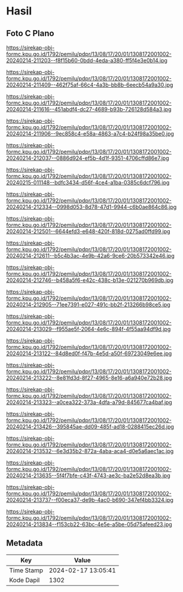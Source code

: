 # Hasil

## Foto C Plano

https://sirekap-obj-formc.kpu.go.id/1792/pemilu/pdpr/13/08/17/20/01/1308172001002-20240214-211203--f8f15b60-0bdd-4eda-a380-ff5f4e3e0b14.jpg

https://sirekap-obj-formc.kpu.go.id/1792/pemilu/pdpr/13/08/17/20/01/1308172001002-20240214-211409--462f75af-66c4-4a3b-bb8b-6eecb54a9a30.jpg

https://sirekap-obj-formc.kpu.go.id/1792/pemilu/pdpr/13/08/17/20/01/1308172001002-20240214-211616--451abdf4-dc27-4689-b93b-726128d584a3.jpg

https://sirekap-obj-formc.kpu.go.id/1792/pemilu/pdpr/13/08/17/20/01/1308172001002-20240214-211906--9ec858c4-e58a-4863-a7c4-b24f98a35be0.jpg

https://sirekap-obj-formc.kpu.go.id/1792/pemilu/pdpr/13/08/17/20/01/1308172001002-20240214-212037--0886d924-ef5b-4d1f-9351-4706cffd86e7.jpg

https://sirekap-obj-formc.kpu.go.id/1792/pemilu/pdpr/13/08/17/20/01/1308172001002-20240215-011148--bdfc3434-d56f-4ce4-a1ba-0385c6dcf796.jpg

https://sirekap-obj-formc.kpu.go.id/1792/pemilu/pdpr/13/08/17/20/01/1308172001002-20240214-212334--0998d053-8d78-47d1-9944-c6b0ae864c86.jpg

https://sirekap-obj-formc.kpu.go.id/1792/pemilu/pdpr/13/08/17/20/01/1308172001002-20240214-212501--6644efd3-e648-420f-818d-0275ad0ffd99.jpg

https://sirekap-obj-formc.kpu.go.id/1792/pemilu/pdpr/13/08/17/20/01/1308172001002-20240214-212611--b5c4b3ac-4e9b-42a6-9ce6-20b573342e46.jpg

https://sirekap-obj-formc.kpu.go.id/1792/pemilu/pdpr/13/08/17/20/01/1308172001002-20240214-212746--b458a5f6-e42c-438c-b13e-021270b969db.jpg

https://sirekap-obj-formc.kpu.go.id/1792/pemilu/pdpr/13/08/17/20/01/1308172001002-20240214-212905--71ee7391-e027-491c-bb2f-213266b98ce5.jpg

https://sirekap-obj-formc.kpu.go.id/1792/pemilu/pdpr/13/08/17/20/01/1308172001002-20240214-213029--f955ae5f-2064-4e6c-894f-4f55aa94df9d.jpg

https://sirekap-obj-formc.kpu.go.id/1792/pemilu/pdpr/13/08/17/20/01/1308172001002-20240214-213122--84d8ed0f-f47b-4e5d-a50f-69723049e6ee.jpg

https://sirekap-obj-formc.kpu.go.id/1792/pemilu/pdpr/13/08/17/20/01/1308172001002-20240214-213222--8e81fd3d-8f27-4965-8e16-a6a940e72b28.jpg

https://sirekap-obj-formc.kpu.go.id/1792/pemilu/pdpr/13/08/17/20/01/1308172001002-20240214-213323--a0cea322-373a-4dfa-a79d-845677ca4baf.jpg

https://sirekap-obj-formc.kpu.go.id/1792/pemilu/pdpr/13/08/17/20/01/1308172001002-20240214-213426--395845ae-dd09-485f-ad18-0288415ec26d.jpg

https://sirekap-obj-formc.kpu.go.id/1792/pemilu/pdpr/13/08/17/20/01/1308172001002-20240214-213532--6e3d35b2-872a-4aba-aca4-d0e5a6aec1ac.jpg

https://sirekap-obj-formc.kpu.go.id/1792/pemilu/pdpr/13/08/17/20/01/1308172001002-20240214-213635--5f4f7bfe-c43f-4743-ae3c-ba2e52d8ea3b.jpg

https://sirekap-obj-formc.kpu.go.id/1792/pemilu/pdpr/13/08/17/20/01/1308172001002-20240214-213737--f00eca37-de9b-4ac0-b690-347ef4bb3324.jpg

https://sirekap-obj-formc.kpu.go.id/1792/pemilu/pdpr/13/08/17/20/01/1308172001002-20240214-213834--f153cb22-63bc-4e5e-a5be-05d75afeed23.jpg


## Metadata

| Key        | Value               |
| ---------- | ------------------- |
| Time Stamp | 2024-02-17 13:05:41 |
| Kode Dapil | 1302                |



